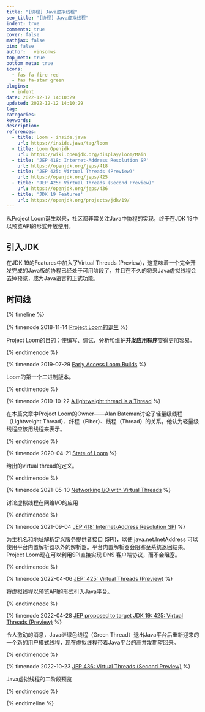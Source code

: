```yaml
---
title: "[协程] Java虚拟线程"
seo_title: "[协程] Java虚拟线程"
indent: true
comments: true
cover: false
mathjax: false
pin: false
author:   vinsonws
top_meta: true      
bottom_meta: true   
icons:
  - fas fa-fire red
  - fas fa-star green
plugins:
  - indent
date: 2022-12-12 14:10:29
updated: 2022-12-12 14:10:29
tag:
categories:
keywords:
description:
references:
  - title: Loom - inside.java
    url: https://inside.java/tag/loom
  - title: Loom Openjdk
    url: https://wiki.openjdk.org/display/loom/Main
  - title: 'JEP 418: Internet-Address Resolution SP'
    url: https://openjdk.org/jeps/418
  - title: 'JEP 425: Virtual Threads (Preview)'
    url: https://openjdk.org/jeps/425
  - title: 'JEP 425: Virtual Threads (Second Preview)'
    url: https://openjdk.org/jeps/436
  - title: 'JDK 19 Features'
    url: https://openjdk.org/projects/jdk/19/
---
```

从Project Loom诞生以来，社区都非常关注Java中协程的实现，终于在JDK 19中以预览API的形式开放使用。
 <!-- more -->

## 引入JDK

在JDK 19的Features中加入了Virtual Threads (Preview)，这意味着一个完全开发完成的Java版的协程已经处于可用阶段了，并且在不久的将来Java虚拟线程会去掉预览，成为Java语言的正式功能。

## 时间线

{% timeline %}

{% timenode 2018-11-14 [Project Loom的诞生](https://inside.java/2018/11/14/loomdevoxx/) %}

Project Loom的目的：使编写、调试、分析和维护**并发应用程序**变得更加容易。

{% endtimenode %}

{% timenode 2019-07-29 [Early Access Loom Builds](https://mail.openjdk.org/pipermail/loom-dev/2019-July/000633.html) %}

Loom的第一个二进制版本。

{% endtimenode %}

{% timenode 2019-10-22 [A lightweight thread is a Thread](https://mail.openjdk.org/pipermail/loom-dev/2019-October/000796.html) %}

在本篇文章中Project Loom的Owner——Alan Bateman讨论了轻量级线程（Lightweight Thread）、纤程（Fiber）、线程（Thread）的关系，他认为轻量级线程应该用线程来表示。

{% endtimenode %}

{% timenode 2020-04-21 [State of Loom](https://cr.openjdk.java.net/~rpressler/loom/loom/sol1_part1.html) %}

给出的virtual thread的定义。

{% endtimenode %}

{% timenode 2021-05-10 [Networking I/O with Virtual Threads](https://inside.java/2021/05/10/networking-io-with-virtual-threads/) %}

讨论虚拟线程在网络I/O的应用

{% endtimenode %}

{% timenode 2021-09-04 [JEP 418: Internet-Address Resolution SPI](https://openjdk.org/jeps/418) %}

为主机名和地址解析定义服务提供者接口 (SPI)，以便 java.net.InetAddress 可以使用平台内置解析器以外的解析器。平台内置解析器会阻塞至系统返回结果。Project Loom现在可以利用SPI直接实现 DNS 客户端协议，而不会阻塞。

{% endtimenode %}

{% timenode 2022-04-06 [JEP: 425: Virtual Threads (Preview)](https://openjdk.org/jeps/425) %}

将虚拟线程以预览API的形式引入Java平台。

{% endtimenode %}

{% timenode 2022-04-28 [JEP proposed to target JDK 19: 425: Virtual Threads (Preview)](https://mail.openjdk.org/pipermail/jdk-dev/2022-April/006530.html) %}

令人激动的消息，Java继绿色线程（Green Thread）退出Java平台后重新迎来的一个新的用户模式线程，现在虚拟线程带着Java平台的高并发期望回来。

{% endtimenode %}

{% timenode 2022-10-23 [JEP 436: Virtual Threads (Second Preview)](https://openjdk.org/jeps/436) %}

Java虚拟线程的二阶段预览

{% endtimenode %}

{% endtimeline %}
